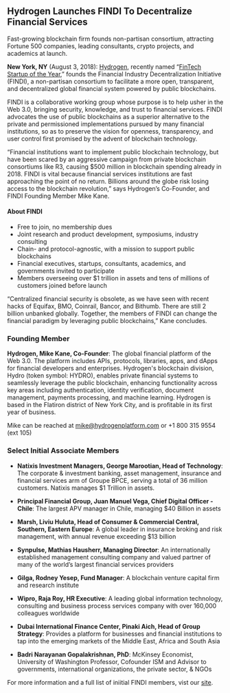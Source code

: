 ## Hydrogen Launches FINDI To Decentralize Financial Services
Fast-growing blockchain firm founds non-partisan consortium, attracting Fortune 500 companies, leading consultants, crypto projects, and academics at launch.

**New York, NY** (August 3, 2018): [Hydrogen](https://www.hydrogenplatform.com), recently named “[FinTech Startup of the Year](https://home.kpmg.com/lu/en/home/media/press-releases/2018/06/fintech-awards-luxembourg.html),” founds the Financial Industry Decentralization Initiative (FINDI), a non-partisan consortium to facilitate a more open, transparent, and decentralized global financial system powered by public blockchains.

  

FINDI is a collaborative working group whose purpose is to help usher in the Web 3.0, bringing security, knowledge, and trust to financial services. FINDI advocates the use of public blockchains as a superior alternative to the private and permissioned implementations pursued by many financial institutions, so as to preserve the vision for openness, transparency, and user control first promised by the advent of blockchain technology.

  

“Financial institutions want to implement public blockchain technology, but have been scared by an aggressive campaign from private blockchain consortiums like R3, causing $500 million in blockchain spending already in 2018. FINDI is vital because financial services institutions are fast approaching the point of no return. Billions around the globe risk losing access to the blockchain revolution,” says Hydrogen’s Co-Founder, and FINDI Founding Member Mike Kane.

  

#### About FINDI

-   Free to join, no membership dues
-   Joint research and product development, symposiums, industry consulting
-   Chain- and protocol-agnostic, with a mission to support public blockchains
-   Financial executives, startups, consultants, academics, and governments invited to participate 
-   Members overseeing over $1 trillion in assets and tens of millions of customers joined before launch

    

  

“Centralized financial security is obsolete, as we have seen with recent hacks of Equifax, BMO, Coinrail, Bancor, and Bithumb. There are still 2 billion unbanked globally. Together, the members of FINDI can change the financial paradigm by leveraging public blockchains,” Kane concludes.
  
### Founding Member


**Hydrogen, Mike Kane, Co-Founder**: The global financial platform of the Web 3.0. The platform includes APIs, protocols, libraries, apps, and dApps for financial developers and enterprises. Hydrogen's blockchain division, Hydro (token symbol: HYDRO), enables private financial systems to seamlessly leverage the public blockchain, enhancing functionality across key areas including authentication, identity verification, document management, payments processing, and machine learning. Hydrogen is based in the Flatiron district of New York City, and is profitable in its first year of business.

Mike can be reached at mike@hydrogenplatform.com or +1 800 315 9554 (ext 105)



### Select Initial Associate Members

-   **Natixis Investment Managers, George Marootian, Head of Technology**: The corporate & investment banking, asset management, insurance and financial services arm of Groupe BPCE, serving a total of 36 million customers. Natixis manages $1 Trillion in assets.
    
-   **Principal Financial Group, Juan Manuel Vega, Chief Digital Officer - Chile**: The largest APV manager in Chile, managing $40 Billion in assets
    
-   **Marsh, Liviu Huluta, Head of Consumer & Commercial Central, Southern, Eastern Europe**: A global leader in insurance broking and risk management, with annual revenue exceeding $13 billion

-   **Synpulse, Mathias Hausherr, Managing Director**: An internationally established management consulting company and valued partner of many of the world’s largest financial services providers
    
-   **Gilga, Rodney Yesep, Fund Manager**: A blockchain venture capital firm and research institute
    
-   **Wipro, Raja Roy, HR Executive**: A leading global information technology, consulting and business process services company with over 160,000 colleagues worldwide
    
-   **Dubai International Finance Center, Pinaki Aich, Head of Group Strategy**: Provides a platform for businesses and financial institutions to tap into the emerging markets of the Middle East, Africa and South Asia

-   **Badri Narayanan Gopalakrishnan, PhD**: McKinsey Economist, University of Washington Professor, Cofounder ISM and Advisor to governments, international organizations, the private sector, & NGOs


For more information and a full list of iniitial FINDI members, vist our [site](https://www.joinfindi.org/).
